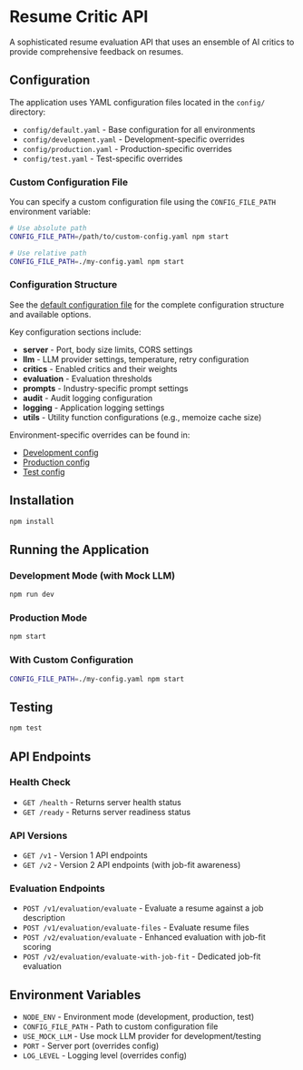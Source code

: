 # Resume Critic API

A sophisticated resume evaluation API that uses an ensemble of AI critics to provide comprehensive feedback on resumes.

## Configuration

The application uses YAML configuration files located in the `config/` directory:

- `config/default.yaml` - Base configuration for all environments
- `config/development.yaml` - Development-specific overrides
- `config/production.yaml` - Production-specific overrides
- `config/test.yaml` - Test-specific overrides

### Custom Configuration File

You can specify a custom configuration file using the `CONFIG_FILE_PATH` environment variable:

```bash
# Use absolute path
CONFIG_FILE_PATH=/path/to/custom-config.yaml npm start

# Use relative path
CONFIG_FILE_PATH=./my-config.yaml npm start
```

### Configuration Structure

See the [default configuration file](config/default.yaml) for the complete configuration structure and available options.

Key configuration sections include:
- **server** - Port, body size limits, CORS settings
- **llm** - LLM provider settings, temperature, retry configuration
- **critics** - Enabled critics and their weights
- **evaluation** - Evaluation thresholds
- **prompts** - Industry-specific prompt settings
- **audit** - Audit logging configuration
- **logging** - Application logging settings
- **utils** - Utility function configurations (e.g., memoize cache size)

Environment-specific overrides can be found in:
- [Development config](config/development.yaml)
- [Production config](config/production.yaml)
- [Test config](config/test.yaml)

## Installation

```bash
npm install
```

## Running the Application

### Development Mode (with Mock LLM)

```bash
npm run dev
```

### Production Mode

```bash
npm start
```

### With Custom Configuration

```bash
CONFIG_FILE_PATH=./my-config.yaml npm start
```

## Testing

```bash
npm test
```

## API Endpoints

### Health Check

- `GET /health` - Returns server health status
- `GET /ready` - Returns server readiness status

### API Versions

- `GET /v1` - Version 1 API endpoints
- `GET /v2` - Version 2 API endpoints (with job-fit awareness)

### Evaluation Endpoints

- `POST /v1/evaluation/evaluate` - Evaluate a resume against a job description
- `POST /v1/evaluation/evaluate-files` - Evaluate resume files
- `POST /v2/evaluation/evaluate` - Enhanced evaluation with job-fit scoring
- `POST /v2/evaluation/evaluate-with-job-fit` - Dedicated job-fit evaluation

## Environment Variables

- `NODE_ENV` - Environment mode (development, production, test)
- `CONFIG_FILE_PATH` - Path to custom configuration file
- `USE_MOCK_LLM` - Use mock LLM provider for development/testing
- `PORT` - Server port (overrides config)
- `LOG_LEVEL` - Logging level (overrides config)